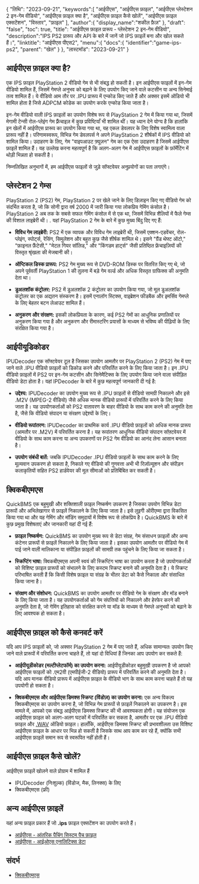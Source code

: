 {
"तिथि": "2023-09-21",
   "keywords":[
"आईपीएस",
"आईपीएस फ़ाइल",
"आईपीएस प्लेस्टेशन 2 इन-गेम वीडियो",
"आईपीएस फ़ाइल क्या है",
"आईपीएस फ़ाइल कैसे खोलें",
"आईपीएस फ़ाइल एक्सटेंशन",
"विस्तार",
"फ़ाइल"
],
   "author":{
"display_name":"शकील फ़ैज़"
},
"draft": "false",
"toc": true,
"title": "आईपीएस फ़ाइल प्रारूप - प्लेस्टेशन 2 इन-गेम वीडियो",
   "description":"IPS PS2 प्रारूप और API के बारे में जानें जो IPS फ़ाइलें बना और खोल सकते हैं।",
"linktitle": "आईपीएस पीएस2",
   "menu":{
      "docs":{
         "identifier":"game-ips-ps2",
"parent": "खेल"
}
},
"लास्टमॉड": "2023-09-21"
}

## आईपीएस फ़ाइल क्या है?

एक IPS फ़ाइल PlayStation 2 वीडियो गेम से भी संबद्ध हो सकती है। इन आईपीएस फाइलों में इन-गेम वीडियो शामिल हैं, जिसमें गेमप्ले अनुभव को बढ़ाने के लिए उपयोग किए जाने वाले कटसीन या अन्य सिनेमाई तत्व शामिल हैं। ये वीडियो आम तौर पर .IPU प्रारूप में एन्कोड किए जाते हैं और अक्सर इसमें ऑडियो भी शामिल होता है जिसे ADPCM कोडेक का उपयोग करके एन्कोड किया जाता है।

इन-गेम वीडियो वाली IPS फ़ाइलों का उपयोग विशेष रूप से PlayStation 2 गेम में किया गया था, जिसमें मेगामी टेन्सी रोल-प्लेइंग गेम फ़्रैंचाइज़ में कुछ प्रविष्टियाँ भी शामिल थीं। यह ध्यान देने योग्य है कि हालांकि इन खेलों में आईपीएस प्रारूप का उपयोग किया गया था, यह एकल डेवलपर के लिए विशेष स्वामित्व वाला प्रारूप नहीं है। परिणामस्वरूप, विभिन्न गेम डेवलपर्स ने अपने PlayStation 2 शीर्षकों में IPS वीडियो को शामिल किया। उदाहरण के लिए, गेम "वाइपआउट फ़्यूज़न" गेम का एक ऐसा उदाहरण है जिसमें आईपीएस फ़ाइलें शामिल हैं। यह उल्लेख करना महत्वपूर्ण है कि अलग-अलग गेम में आईपीएस फ़ाइलों के फ़ॉर्मेटिंग में थोड़ी भिन्नता हो सकती है।

निम्नलिखित अनुभागों में, हम आईपीएस फाइलों से जुड़े सॉफ्टवेयर अनुप्रयोगों का पता लगाएंगे।

## प्लेस्टेशन 2 गेम्स

PlayStation 2 (PS2) गेम, PlayStation 2 पर खेले जाने के लिए डिज़ाइन किए गए वीडियो गेम को संदर्भित करता है, जो कि सोनी द्वारा वर्ष 2000 में जारी किया गया लोकप्रिय गेमिंग कंसोल है। PlayStation 2 अब तक के सबसे सफल गेमिंग कंसोल में से एक था, जिसमें विभिन्न शैलियों में फैले गेम्स की विशाल लाइब्रेरी थी। . यहां PlayStation 2 गेम के बारे में कुछ मुख्य बिंदु दिए गए हैं:

- **विविध गेम लाइब्रेरी:** PS2 में एक व्यापक और विविध गेम लाइब्रेरी थी, जिसमें एक्शन-एडवेंचर, रोल-प्लेइंग, स्पोर्ट्स, रेसिंग, सिमुलेशन और बहुत कुछ जैसे शीर्षक शामिल थे। इसने "ग्रैंड थेफ्ट ऑटो," "फ़ाइनल फ़ैंटेसी," "मेटल गियर सॉलिड," और "किंगडम हार्ट्स" जैसी प्रतिष्ठित फ्रेंचाइज़ियों की विस्तृत श्रृंखला की मेजबानी की।

- **ऑप्टिकल डिस्क प्रारूप:** PS2 गेम मुख्य रूप से DVD-ROM डिस्क पर वितरित किए गए थे, जो अपने पूर्ववर्ती PlayStation 1 की तुलना में बड़े गेम वर्ल्ड और अधिक विस्तृत ग्राफिक्स की अनुमति देता था।

- **डुअलशॉक कंट्रोलर:** PS2 में डुअलशॉक 2 कंट्रोलर का उपयोग किया गया, जो मूल डुअलशॉक कंट्रोलर का एक अद्यतन संस्करण है। इसमें एनालॉग स्टिक्स, वाइब्रेशन फीडबैक और इमर्सिव गेमप्ले के लिए बेहतर बटन लेआउट शामिल हैं।

- **अनुकरण और संरक्षण:** इसकी लोकप्रियता के कारण, कई PS2 गेमों का आधुनिक प्रणालियों पर अनुकरण किया गया है और अनुकरण और रीमास्टरिंग प्रयासों के माध्यम से भविष्य की पीढ़ियों के लिए संरक्षित किया गया है।

## आईपीयूडिकोडर

IPUDecoder एक सॉफ्टवेयर टूल है जिसका उपयोग आमतौर पर PlayStation 2 (PS2) गेम में पाए जाने वाले .IPU वीडियो फ़ाइलों को डिकोड करने और परिवर्तित करने के लिए किया जाता है। इन .IPU वीडियो फ़ाइलों में PS2 पर इन-गेम कटसीन और सिनेमैटिक्स के लिए उपयोग किया जाने वाला संपीड़ित वीडियो डेटा होता है। यहां IPDecoder के बारे में कुछ महत्वपूर्ण जानकारी दी गई है:

- **उद्देश्य:** IPUDecoder का उपयोग मुख्य रूप से .IPU फ़ाइलों से वीडियो सामग्री निकालने और इसे .M2V (MPEG-2 वीडियो) जैसे अधिक मानक वीडियो प्रारूपों में परिवर्तित करने के लिए किया जाता है। यह उपयोगकर्ताओं को PS2 वातावरण के बाहर वीडियो के साथ काम करने की अनुमति देता है, जैसे कि वीडियो संपादन या संरक्षण उद्देश्यों के लिए।

- **वीडियो रूपांतरण:** IPUDecoder का प्राथमिक कार्य .IPU वीडियो फ़ाइलों को अधिक मानक प्रारूप (आमतौर पर .M2V) में परिवर्तित करना है। यह रूपांतरण आधुनिक वीडियो संपादन सॉफ़्टवेयर में वीडियो के साथ काम करना या अन्य उपकरणों पर PS2 गेम वीडियो का आनंद लेना आसान बनाता है।

- **उपयोग संबंधी बातें:** जबकि IPUDecoder .IPU वीडियो फ़ाइलों के साथ काम करने के लिए मूल्यवान उपकरण हो सकता है, निकाले गए वीडियो की गुणवत्ता अभी भी रिज़ॉल्यूशन और संपीड़न कलाकृतियों सहित PS2 हार्डवेयर की मूल सीमाओं को प्रतिबिंबित कर सकती है।

## क्विकबीएमएस

QuickBMS एक बहुमुखी और शक्तिशाली फ़ाइल निष्कर्षण उपकरण है जिसका उपयोग विभिन्न डेटा प्रारूपों और अभिलेखागार से फ़ाइलें निकालने के लिए किया जाता है। इसे लुइगी ऑरीएम्मा द्वारा विकसित किया गया था और यह गेमिंग और मॉडिंग समुदायों में विशेष रूप से लोकप्रिय है। QuickBMS के बारे में कुछ प्रमुख विशेषताएं और जानकारी यहां दी गई हैं:

- **फ़ाइल निष्कर्षण:** QuickBMS का उपयोग मुख्य रूप से डेटा संग्रह, गेम संसाधन फ़ाइलों और अन्य कंटेनर प्रारूपों से फ़ाइलें निकालने के लिए किया जाता है। इसका उपयोग आमतौर पर वीडियो गेम में पाई जाने वाली मालिकाना या संपीड़ित फ़ाइलों की सामग्री तक पहुंचने के लिए किया जा सकता है।

- **स्क्रिप्टिंग भाषा:** क्विकबीएमएस अपनी स्वयं की स्क्रिप्टिंग भाषा का उपयोग करता है जो उपयोगकर्ताओं को विशिष्ट फ़ाइल प्रारूपों को संभालने के लिए कस्टम स्क्रिप्ट बनाने की अनुमति देता है। ये स्क्रिप्ट परिभाषित करती हैं कि किसी विशेष फ़ाइल या संग्रह के भीतर डेटा को कैसे निकाला और संसाधित किया जाना है।

- **संरक्षण और संशोधन:** QuickBMS का उपयोग आमतौर पर वीडियो गेम के संरक्षण और मॉड बनाने के लिए किया जाता है। यह उपयोगकर्ताओं को गेम संपत्तियों को निकालने और हेरफेर करने की अनुमति देता है, जो गेमिंग इतिहास को संरक्षित करने या मॉड के माध्यम से गेमप्ले अनुभवों को बढ़ाने के लिए आवश्यक हो सकता है।

## आईपीएस फ़ाइल को कैसे कनवर्ट करें

यदि आप IPS फ़ाइलों को, जो अक्सर PlayStation 2 गेम में पाए जाते हैं, अधिक सामान्यतः उपयोग किए जाने वाले प्रारूपों में परिवर्तित करना चाहते हैं, तो यहां दो विधियां हैं जिनका आप उपयोग कर सकते हैं:

- **आईपीयूडीकोडर (मल्टीप्लेटफॉर्म) का उपयोग करना:** आईपीयूडीकोडर बहुमुखी उपकरण है जो आपको आईपीएस फाइलों को .एम2वी (एमपीईजी-2 वीडियो) प्रारूप में परिवर्तित करने की अनुमति देता है। यदि आप मानक वीडियो प्रारूप में आईपीएस फ़ाइल के वीडियो भाग के साथ काम करना चाहते हैं तो यह उपयोगी हो सकता है।

- **क्विकबीएमएस और आईपीएस डिमक्स स्क्रिप्ट (विंडोज़) का उपयोग करना:** एक अन्य विकल्प क्विकबीएमएस का उपयोग करना है, जो विभिन्न गेम प्रारूपों से फ़ाइलें निकालने का उपकरण है। इस मामले में, आपको एक संबद्ध आईपीएस डिमक्स स्क्रिप्ट की भी आवश्यकता होगी। यह संयोजन एक आईपीएस फ़ाइल को अलग-अलग घटकों में परिवर्तित कर सकता है, आमतौर पर एक .IPU वीडियो फ़ाइल और [.WAV](/hi/audio/wav/) ऑडियो फ़ाइल। हालाँकि, आईपीएस डिमक्स स्क्रिप्ट की प्रभावशीलता उस विशिष्ट आईपीएस फ़ाइल के आधार पर भिन्न हो सकती है जिसके साथ आप काम कर रहे हैं, क्योंकि सभी आईपीएस फ़ाइलें समान रूप से स्वरूपित नहीं होती हैं।

## आईपीएस फ़ाइल कैसे खोलें?

आईपीएस फ़ाइलें खोलने वाले प्रोग्राम में शामिल हैं

- IPUDecoder (निःशुल्क) (विंडोज, मैक, लिनक्स) के लिए
- क्विकबीएमएस (फ्री)

## अन्य आईपीएस फ़ाइलें

यहां अन्य फ़ाइल प्रकार हैं जो **.ips** फ़ाइल एक्सटेंशन का उपयोग करते हैं।

- [आईपीएस - आंतरिक पैचिंग सिस्टम पैच फ़ाइल](/hi/गेम/आईपीएस/)
- [आईपीएस - आईओएस एनालिटिक्स डेटा](/hi/misc/ips/)

## संदर्भ
* [क्विकबीएमएस](http://aluigi.altervista.org/quickbms.htm)

